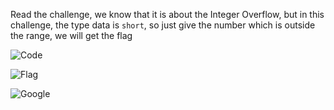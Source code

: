 Read the challenge, we know that it is about the Integer Overflow, but in this challenge, the type data is `short`, so just give the number which is outside the range, we will get the flag


![Code](https://github.com/OceanTran999/CTFLearn/assets/100577019/26487067-a29b-4e24-a89f-9f4177415f43)

![Flag](https://github.com/OceanTran999/CTFLearn/assets/100577019/cb3ce8fe-30c2-439e-9166-574450c7bb30)

![Google](https://github.com/OceanTran999/CTFLearn/assets/100577019/5e4aff51-6924-4b07-a5ab-2ea1ac8af517)
